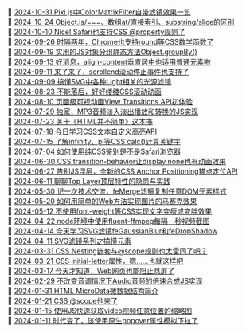 ##   
🎉  [2024-10-31 Pixi.js中ColorMatrixFilter自带滤镜效果一览](https://www.zhangxinxu.com/wordpress/2024/10/pixi-js-colormatrixfilter/)  
🎉  [2024-10-24 Object.is/===、数组at/直接索引、substring/slice的区别](https://www.zhangxinxu.com/wordpress/2024/10/js-object-is-array-at-substring-slice/)  
🎉  [2024-10-10 Nice! Safari也支持CSS @property规则了](https://www.zhangxinxu.com/wordpress/2024/10/css-at-perporty-rule/)  
🎉  [2024-09-26 时隔两年，Chrome也支持round等CSS数学函数了](https://www.zhangxinxu.com/wordpress/2024/09/css-math-round-function/)  
🎉  [2024-09-19 实用的JS对象分组静态方法Object.groupBy()](https://www.zhangxinxu.com/wordpress/2024/09/js-object-groupby/)  
🎉  [2024-09-13 好消息，align-content垂直居中也适用普通元素啦](https://www.zhangxinxu.com/wordpress/2024/09/css-align-content/)  
🎉  [2024-09-11 来了来了，scrollend滚动停止事件也支持了](https://www.zhangxinxu.com/wordpress/2024/09/js-scrollend-event/)  
🎉  [2024-09-09 搞懂SVG中各种Light相关的光源滤镜](https://www.zhangxinxu.com/wordpress/2024/09/svg-fedistantlight-fepointlight-fespotlight/)  
🎉  [2024-08-23 不能落后，好好缕缕CSS滚动动画](https://www.zhangxinxu.com/wordpress/2024/08/css-scroll-timeline/)  
🎉  [2024-08-10 页面级可视动画View Transitions API初体验](https://www.zhangxinxu.com/wordpress/2024/08/view-transitions-api/)  
🎉  [2024-07-29 独家，MP3音频淡入淡出播放和转换的JS实现](https://www.zhangxinxu.com/wordpress/2024/07/js-mp3-audio-fadein-fadeout-convert/)  
🎉  [2024-07-23 关于《HTML并不简单》这本书](https://www.zhangxinxu.com/wordpress/2024/07/html%e5%b9%b6%e4%b8%8d%e7%ae%80%e5%8d%95/)  
🎉  [2024-07-18 今日学习CSS文本自定义高亮API](https://www.zhangxinxu.com/wordpress/2024/07/css-custom-highlight-api/)  
🎉  [2024-07-15 了解infinity、pi等CSS calc()计算关键字](https://www.zhangxinxu.com/wordpress/2024/07/css-calc-keyword-infinity-pi-e/)  
🎉  [2024-07-04 如何使用纯CSS鉴别是不是Safari浏览器](https://www.zhangxinxu.com/wordpress/2024/07/css-safari-detect/)  
🎉  [2024-06-30 CSS transition-behavior让display none也有动画效果](https://www.zhangxinxu.com/wordpress/2024/06/css-transition-behavior/)  
🎉  [2024-06-27 告别JS浮层，全新的CSS Anchor Positioning锚点定位API](https://www.zhangxinxu.com/wordpress/2024/06/css-anchor-positioning-api/)  
🎉  [2024-06-11 聊聊Top Layer顶层特性的隐患与实践](https://www.zhangxinxu.com/wordpress/2024/06/web-top-layer/)  
🎉  [2024-05-30 记一次技术交流，feMerge滤镜复制任意DOM元素样式](https://www.zhangxinxu.com/wordpress/2024/05/svg-femerge-clone-dom-css-style/)  
🎉  [2024-05-20 如何用简单的Web方法实现图片的马赛克效果](https://www.zhangxinxu.com/wordpress/2024/05/js-web-svg-canvas-image-mosaic/)  
🎉  [2024-05-12 不使用font-weight等CSS实现文字变瘦或变胖效果](https://www.zhangxinxu.com/wordpress/2024/05/svg-femorphology-font-weight-thin-stretch/)  
🎉  [2024-04-22 node环境中使用fluent-ffmpeg每隔一秒视频截图](https://www.zhangxinxu.com/wordpress/2024/04/node-fluent-ffmpeg-screenshot-every-second/)  
🎉  [2024-04-14 今天学习SVG滤镜feGaussianBlur和feDropShadow](https://www.zhangxinxu.com/wordpress/2024/04/svg-filter-fegaussianblur-fedropshadow/)  
🎉  [2024-04-11 SVG滤镜系列之搞懂<feBlend>元素](https://www.zhangxinxu.com/wordpress/2024/04/svg-filter-feblend/)  
🎉  [2024-03-31 CSS Nesting嵌套与@scope规则也太雷同了吧？](https://www.zhangxinxu.com/wordpress/2024/03/css-nesting-scope-rules/)  
🎉  [2024-03-21 CSS initial-letter属性，嗯……也就这样吧](https://www.zhangxinxu.com/wordpress/2024/03/css-initial-letter/)  
🎉  [2024-03-17 今天才知道，Web网页也能阻止息屏了](https://www.zhangxinxu.com/wordpress/2024/03/js-screen-wake-lock-api/)  
🎉  [2024-02-29 不改变音调情况下Audio音频的倍速合成JS实现](https://www.zhangxinxu.com/wordpress/2024/02/js-audioencoder-backplayrate-audiobuffer/)  
🎉  [2024-01-31 HTML MicroData微数据结构简介](https://www.zhangxinxu.com/wordpress/2024/01/html-microdata/)  
🎉  [2024-01-21 CSS @scope他来了](https://www.zhangxinxu.com/wordpress/2024/01/css-at-scope/)  
🎉  [2024-01-15 使用JS快速获取video视频任意位置的缩略图](https://www.zhangxinxu.com/wordpress/2024/01/js-get-video-thumb-poster/)  
🎉  [2024-01-11 时代变了，该使用原生popover属性模拟下拉了](https://www.zhangxinxu.com/wordpress/2024/01/js-html-popover-dropdown/)  
